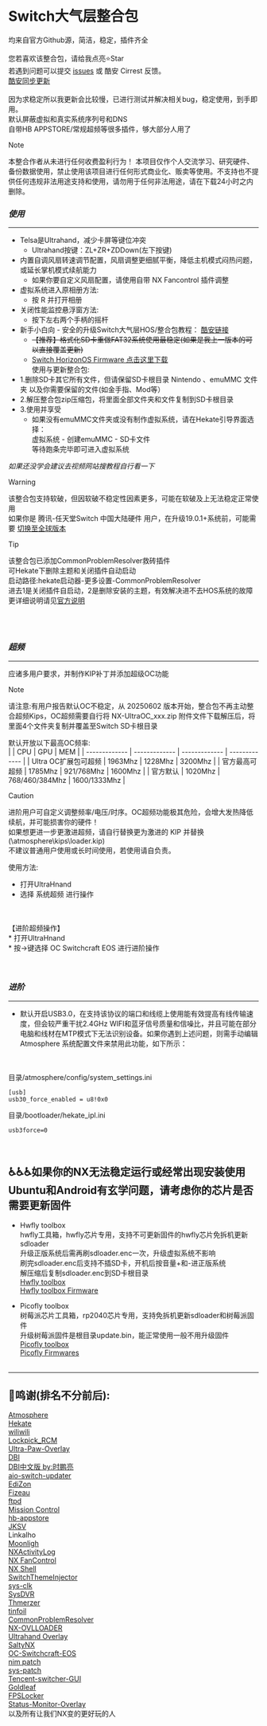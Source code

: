 # Switch大气层整合包
均来自官方Github源，简洁，稳定，插件齐全<br>
<br>
您若喜欢该整合包，请给我点亮⭐Star<br>
若遇到问题可以提交 [issues](https://github.com/Cirrest/NXmode_cirrest/issues) 或 酷安 Cirrest 反馈。<br>
[酷安同步更新](http://www.coolapk.com/u/2679393)<br>
<br>
因为求稳定所以我更新会比较慢，已进行测试并解决相关bug，稳定使用，到手即用。<br>
默认屏蔽虚拟和真实系统序列号和DNS<br>
自带HB APPSTORE/常规超频等很多插件，够大部分人用了<br>

> [!NOTE]  
> 本整合作者从未进行任何收费盈利行为！
> 本项目仅作个人交流学习、研究硬件、备份数据使用，禁止使用该项目进行任何形式商业化、贩卖等使用。不支持也不提供任何违规非法用途支持和使用，请勿用于任何非法用途，请在下载24小时之内删除。

###  *使用* 
***

* Telsa是Ultrahand，减少卡屏等键位冲突
  * Ultrahand按键：ZL+ZR+ZDDown(左下按键)
* 内置自调风扇转速调节配置，风扇调整更细腻平衡，降低主机模式闷热问题，或延长掌机模式续航能力
  * 如果你要自定义风扇配置，请使用自带 NX Fancontrol 插件调整
* 虚拟系统进入原相册方法:
  * 按 R 并打开相册
* 关闭性能监控悬浮窗方法:
  * 按下左右两个手柄的摇杆
* 新手小白向 - 安全的升级Switch大气层HOS/整合包教程：
[酷安链接](https://www.coolapk.com/feed/57053591?shareKey=YWYyOGZjY2U0YTE5NjY3YWRmMTg~&shareUid=2679393&shareFrom=com.coolapk.market_14.0.3)<br>
  * ~~【推荐】格式化SD卡重做FAT32系统使用最稳定(如果是我上一版本的可以直接覆盖更新)~~<br>
  * [Switch HorizonOS Firmware 点击这里下载](https://github.com/THZoria/NX_Firmware/releases)<br>
使用与更新整合包:<br>
* 1.删除SD卡其它所有文件，但请保留SD卡根目录 Nintendo 、emuMMC 文件夹 以及你需要保留的文件(如金手指、Mod等）<br>
* 2.解压整合包zip压缩包，将里面全部文件夹和文件复制到SD卡根目录<br>
* 3.使用并享受<br>
  * 如果没有emuMMC文件夹或没有制作虚拟系统，请在Hekate引导界面选择：<br>
    虚拟系统 - 创建emuMMC - SD卡文件<br>
    等待跑条完毕即可进入虚拟系统<br>

*如果还没学会建议去视频网站搜教程自行看一下*
<br>

> [!WARNING]
> 该整合包支持软破，但因软破不稳定性因素更多，可能在软破及上无法稳定正常使用<br>
> 如果你是 腾讯-任天堂Switch 中国大陆硬件 用户，在升级19.0.1+系统前，可能需要 [切换至全球版本](https://github.com/CaiMiao/Tencent-switcher-GUI)

> [!TIP]
> 该整合包已添加CommonProblemResolver救砖插件 <br> 可Hekate下删除主题和关闭插件自动启动<br>
> 启动路径:hekate启动器-更多设置-CommonProblemResolver <br>
> 进去1是关闭插件自启动，2是删除安装的主题，有效解决进不去HOS系统的故障<br>
> 更详细说明请见[官方说明](https://github.com/zdm65477730/CommonProblemResolver/)


<br>
<br>

###  *超频* 

----
应诸多用户要求，并制作KIP补丁并添加超级OC功能<br>
> [!NOTE]
> 请注意:有用户报告默认OC不稳定，从 20250602 版本开始，整合包不再主动整合超频Kips，OC超频需要自行将 NX-UltraOC_xxx.zip 附件文件下载解压后，将里面4个文件夹复制并覆盖至Switch SD卡根目录

默认开放以下最高OC频率:<br>
|  | CPU | GPU | MEM |
| ------------- | ------------- | ------------- | ------------- |
| Ultra OC扩展包可超频 | 1963Mhz | 1228Mhz | 3200Mhz |
| 官方最高可超频 | 1785Mhz | 921/768Mhz | 1600Mhz |
| 官方默认 | 1020Mhz | 768/460/384Mhz | 1600/1333Mhz |

 > [!CAUTION]
 > 进阶用户可自定义调整频率/电压/时序。OC超频功能极其危险，会增大发热降低续航，并可能损害你的硬件！<br>
 > 如果想更进一步更激进超频，请自行替换更为激进的 KIP 并替换 (\atmosphere\kips\loader.kip)<br>
 > 不建议普通用户使用或长时间使用，若使用请自负责。


使用方法:<br>
* 打开UltraHnand<br>
* 选择 系统超频 进行操作
<br>
<br>
【进阶超频操作】<br>
* 打开UltraHnand<br>
* 按→键选择 OC Switchcraft EOS 进行进阶操作<br><br><br>


###  *进阶*
***
* 默认开启USB3.0，在支持该协议的端口和线缆上使用能有效提高有线传输速度，但会较严重干扰2.4GHz WIFI和蓝牙信号质量和信噪比，并且可能在部分电脑和线材在MTP模式下无法识别设备。如果你遇到上述问题，则需手动编辑 Atmosphere 系统配置文件来禁用此功能，如下所示：
  
<br><br>
目录/atmosphere/config/system_settings.ini<br>
```
[usb]
usb30_force_enabled = u8!0x0
```
目录/bootloader/hekate_ipl.ini<br>
```
usb3force=0
```
<br>

♿♿♿如果你的NX无法稳定运行或经常出现安装使用Ubuntu和Android有玄学问题，请考虑你的芯片是否需要更新固件
----
* Hwfly toolbox<br>
hwfly工具箱，hwfly芯片专用，支持不可更新固件的hwfly芯片免拆机更新sdloader<br>
升级正版系统后需再刷sdloader.enc一次，升级虚拟系统不影响<br>
刷完sdloader.enc后支持不插SD卡，开机后按音量+和-进正版系统<br>
解压缩后复制sdloader.enc到SD卡根目录<br>
[Hwfly toolbox](https://github.com/hwfly-nx/hwfly-toolbox/)<br>
[Hwfly toolbox Firmware](https://github.com/hwfly-nx/firmware/)<br>

* Picofly toolbox<br>
树莓派芯片工具箱，rp2040芯片专用，支持免拆机更新sdloader和树莓派固件<br>
升级树莓派固件是根目录update.bin，能正常使用一般不用升级固件<br>
[Picofly toolbox](https://github.com/Ansem-SoD/Picofly/blob/main/Firmwares/picofly_toolbox_0.2.bin)<br>
[Picofly Firmwares](https://github.com/rehius/usk/releases)<br><br>

***

🎉鸣谢(排名不分前后):
----
[Atmosphere](https://github.com/Atmosphere-NX/Atmosphere?tab=readme-ov-file)<br>
[Hekate](https://github.com/CTCaer/hekate)<br>
[wiliwili](https://github.com/xfangfang/wiliwili)<br>
[Lockpick_RCM](https://github.com/Decscots/Lockpick_RCM/releases)<br>
[Ultra-Paw-Overlay](https://github.com/Ultra-NX/Ultra-Paw-Overlay)<br>
[DBI](https://github.com/rashevskyv/dbi)<br>
[DBI中文版 by:时鹏亮](https://shipengliang.com/games/%E7%AB%AF%E5%8D%88%E8%8A%82%E5%84%BF%E7%AB%A5%E8%8A%82%E7%A4%BC%E7%89%A9%EF%BC%9A%E5%85%A8%E7%90%83%E9%A6%96%E5%8F%91-dbi-%E4%B8%AD%E6%96%87%E7%89%88.html)<br>
[aio-switch-updater](https://github.com/HamletDuFromage/aio-switch-updater)<br>
[EdiZon](https://github.com/zdm65477730/EdiZon-Overlay/)<br>
[Fizeau](https://github.com/averne/Fizeau)<br>
[ftpd](https://github.com/mtheall/ftpd)<br>
[Mission Control](https://github.com/ndeadly/MissionControl)<br>
[hb-appstore](https://github.com/fortheusers/hb-appstore)<br>
[JKSV](https://github.com/J-D-K/JKSV)<br>
Linkalho<br>
[Moonligh](https://github.com/XITRIX/Moonlight-Switch)<br>
[NXActivityLog](https://github.com/zdm65477730/NX-Activity-Log)<br>
[NX FanControl](https://github.com/ppkantorski/NX-FanControl/)<br>
[NX Shell](https://github.com/joel16/NX-Shell)<br>
[SwitchThemeInjector](https://github.com/exelix11/SwitchThemeInjector)<br>
[sys-clk](https://github.com/retronx-team/sys-clk)<br>
[SysDVR](https://github.com/exelix11/SysDVR)<br>
[Thmerzer](https://themezer.net/)<br>
[tinfoil](https://tinfoil.io/)<br>
[CommonProblemResolver](https://github.com/zdm65477730/CommonProblemResolver/?tab=readme-ov-file#commonproblemresolver-cpr)<br>
[NX-OVLLOADER](https://github.com/ppkantorski/nx-ovlloader)<br>
[Ultrahand Overlay](https://github.com/ppkantorski/Ultrahand-Overlay)<br>
[SaltyNX](https://github.com/masagrator/SaltyNX)<br>
[OC-Switchcraft-EOS](https://github.com/halop/OC-Switchcraft-EOS)<br>
[nim patch](https://github.com/fruityloops1/nim-prodinfo-blank-fix/)<br>
[sys-patch](https://github.com/impeeza/sys-patch)<br>
[Tencent-switcher-GUI](https://github.com/CaiMiao/Tencent-switcher-GUI)<br>
[Goldleaf](https://github.com/XorTroll/Goldleaf)<br>
[FPSLocker](https://github.com/masagrator/FPSLocker)<br>
[Status-Monitor-Overlay](https://github.com/masagrator/Status-Monitor-Overlay)<br>
以及所有让我们NX变的更好玩的人<br><br>

